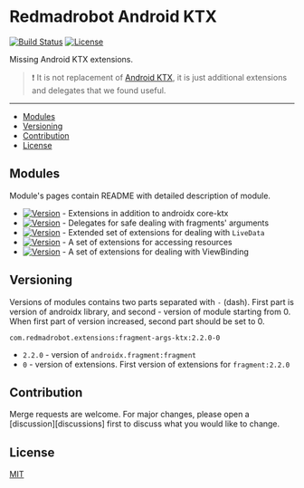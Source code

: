 # Redmadrobot Android KTX
 [![Build Status](https://img.shields.io/github/workflow/status/RedMadRobot/redmadrobot-android-ktx/CI/main?style=flat-square)][ci] [![License](https://img.shields.io/github/license/RedMadRobot/redmadrobot-android-ktx?style=flat-square)][license]

Missing Android KTX extensions.

> :exclamation: It is not replacement of [Android KTX][ktx], it is just additional extensions and delegates that we found useful.

---
<!-- START doctoc generated TOC please keep comment here to allow auto update -->
<!-- DON'T EDIT THIS SECTION, INSTEAD RE-RUN doctoc TO UPDATE -->


- [Modules](#modules)
- [Versioning](#versioning)
- [Contribution](#contribution)
- [License](#license)

<!-- END doctoc generated TOC please keep comment here to allow auto update -->

## Modules

Module's pages contain README with detailed description of module.

- [![Version](https://img.shields.io/maven-central/v/com.redmadrobot.extensions/core-ktx?style=flat-square&label=core-ktx)][core-ktx] - Extensions in addition to androidx core-ktx
- [![Version](https://img.shields.io/maven-central/v/com.redmadrobot.extensions/fragment-args-ktx?style=flat-square&label=fragment-args-ktx)][fragment-args-ktx] - Delegates for safe dealing with fragments' arguments
- [![Version](https://img.shields.io/maven-central/v/com.redmadrobot.extensions/lifecycle-livedata-ktx?style=flat-square&label=lifecycle-livedata-ktx)][lifecycle-livedata-ktx] - Extended set of extensions for dealing with `LiveData`
- [![Version](https://img.shields.io/maven-central/v/com.redmadrobot.extensions/resources-ktx?style=flat-square&label=resources-ktx)][resources-ktx] - A set of extensions for accessing resources
- [![Version](https://img.shields.io/maven-central/v/com.redmadrobot.extensions/viewbinding-ktx?style=flat-square&label=viewbinding-ktx)][viewbinding-ktx] - A set of extensions for dealing with ViewBinding

## Versioning

Versions of modules contains two parts separated with `-` (dash).
First part is version of androidx library, and second - version of module starting from 0.
When first part of version increased, second part should be set to 0.

```
com.redmadrobot.extensions:fragment-args-ktx:2.2.0-0
```
- `2.2.0` - version of `androidx.fragment:fragment`
- `0` - version of extensions. First version of extensions for `fragment:2.2.0`

## Contribution

Merge requests are welcome.
For major changes, please open a [discussion][discussions] first to discuss what you would like to change.

## License

[MIT][license]

[ktx]: https://developer.android.com/kotlin/ktx

[core-ktx]: core-ktx
[fragment-args-ktx]: fragment-args-ktx
[lifecycle-livedata-ktx]: lifecycle-livedata-ktx
[resources-ktx]: resources-ktx
[viewbinding-ktx]: viewbinding-ktx
[ci]: https://github.com/RedMadRobot/redmadrobot-android-ktx/actions
[descussions]: https://github.com/RedMadRobot/redmadrobot-android-ktx/discussions
[license]: LICENSE
